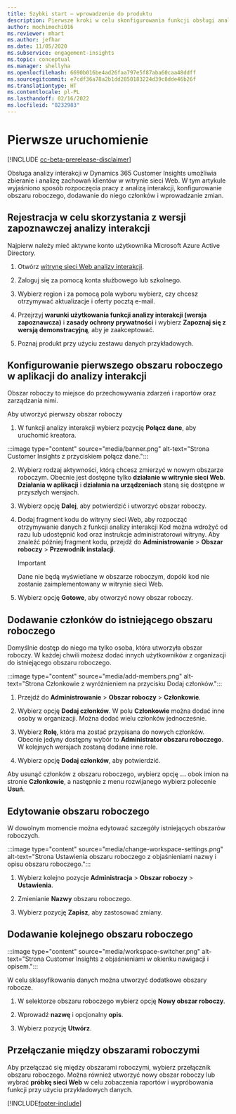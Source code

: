 ```yaml
---
title: Szybki start — wprowadzenie do produktu
description: Pierwsze kroki w celu skonfigurowania funkcji obsługi analizy interakcji.
author: mochimochi016
ms.reviewer: mhart
ms.author: jefhar
ms.date: 11/05/2020
ms.subservice: engagement-insights
ms.topic: conceptual
ms.manager: shellyha
ms.openlocfilehash: 6690b016be4ad26faa797e5f87aba60caa48ddff
ms.sourcegitcommit: e7cdf36a78a2b1dd2850183224d39c8dde46b26f
ms.translationtype: HT
ms.contentlocale: pl-PL
ms.lasthandoff: 02/16/2022
ms.locfileid: "8232983"
---
```

# <a name="first-run-experience"></a>Pierwsze uruchomienie

[!INCLUDE [cc-beta-prerelease-disclaimer](includes/cc-beta-prerelease-disclaimer.md)]

Obsługa analizy interakcji w Dynamics 365 Customer Insights umożliwia zbieranie i analizę zachowań klientów w witrynie sieci Web. W tym artykule wyjaśniono sposób rozpoczęcia pracy z analizą interakcji, konfigurowanie obszaru roboczego, dodawanie do niego członków i wprowadzanie zmian.

## <a name="sign-up-for-a-demo-of-engagement-insights"></a>Rejestracja w celu skorzystania z wersji zapoznawczej analizy interakcji

Najpierw należy mieć aktywne konto użytkownika Microsoft Azure Active Directory. 

1. Otwórz [witrynę sieci Web analizy interakcji](https://home.ci.ai.dynamics.com/app/engagement-insights). 

1. Zaloguj się za pomocą konta służbowego lub szkolnego.

1. Wybierz region i za pomocą pola wyboru wybierz, czy chcesz otrzymywać aktualizacje i oferty pocztą e-mail.

1. Przejrzyj **warunki użytkowania funkcji analizy interakcji (wersja zapoznawcza)** i **zasady ochrony prywatności** i wybierz **Zapoznaj się z wersją demonstracyjną**, aby je zaakceptować.

1. Poznaj produkt przy użyciu zestawu danych przykładowych. 

## <a name="set-up-your-first-workspace-in-engagement-insights"></a>Konfigurowanie pierwszego obszaru roboczego w aplikacji do analizy interakcji

Obszar roboczy to miejsce do przechowywania zdarzeń i raportów oraz zarządzania nimi.

Aby utworzyć pierwszy obszar roboczy

1. W funkcji analizy interakcji wybierz pozycję **Połącz dane**, aby uruchomić kreatora. 

:::image type="content" source="media/banner.png" alt-text="Strona Customer Insights z przyciskiem połącz dane.":::

2. Wybierz rodzaj aktywności, którą chcesz zmierzyć w nowym obszarze roboczym. Obecnie jest dostępne tylko **działanie w witrynie sieci Web**. **Działania w aplikacji** i **działania na urządzeniach** staną się dostępne w przyszłych wersjach.

1. Wybierz opcję **Dalej**, aby potwierdzić i utworzyć obszar roboczy.

1. Dodaj fragment kodu do witryny sieci Web, aby rozpocząć otrzymywanie danych z funkcji analizy interakcji Kod można wdrożyć od razu lub udostępnić kod oraz instrukcje administratorowi witryny. Aby znaleźć później fragment kodu, przejdź do **Administrowanie** > **Obszar roboczy** > **Przewodnik instalacji**.

   > [!IMPORTANT]
   > Dane nie będą wyświetlane w obszarze roboczym, dopóki kod nie zostanie zaimplementowany w witrynie sieci Web.

1. Wybierz opcję **Gotowe**, aby otworzyć nowy obszar roboczy. 

## <a name="add-members-to-an-existing-workspace"></a>Dodawanie członków do istniejącego obszaru roboczego

Domyślnie dostęp do niego ma tylko osoba, która utworzyła obszar roboczy. W każdej chwili możesz dodać innych użytkowników z organizacji do istniejącego obszaru roboczego.

:::image type="content" source="media/add-members.png" alt-text="Strona Członkowie z wyróżnieniem na przycisku Dodaj członków.":::

1. Przejdź do **Administrowanie** > **Obszar roboczy** > **Członkowie**.

2. Wybierz opcję **Dodaj członków**. W polu **Członkowie** można dodać inne osoby w organizacji. Można dodać wielu członków jednocześnie.

3. Wybierz **Rolę**, która ma zostać przypisana do nowych członków. Obecnie jedyny dostępny wybór to **Administrator obszaru roboczego**. W kolejnych wersjach zostaną dodane inne role.

4. Wybierz opcję **Dodaj członków**, aby potwierdzić.

Aby usunąć członków z obszaru roboczego, wybierz opcję **...** obok imion na stronie **Członkowie**, a następnie z menu rozwijanego wybierz polecenie **Usuń**.

## <a name="edit-a-workspace"></a>Edytowanie obszaru roboczego

W dowolnym momencie można edytować szczegóły istniejących obszarów roboczych.

:::image type="content" source="media/change-workspace-settings.png" alt-text="Strona Ustawienia obszaru roboczego z objaśnieniami nazwy i opisu obszaru roboczego.":::

1. Wybierz kolejno pozycje **Administracja** > **Obszar roboczy** > **Ustawienia**.

1. Zmienianie **Nazwy** obszaru roboczego.

1. Wybierz pozycję **Zapisz**, aby zastosować zmiany.

## <a name="add-another-new-workspace"></a>Dodawanie kolejnego obszaru roboczego

:::image type="content" source="media/workspace-switcher.png" alt-text="Strona Customer Insights z objaśnieniami w okienku nawigacji i opisem.":::

W celu sklasyfikowania danych można utworzyć dodatkowe obszary robocze.

1. W selektorze obszaru roboczego wybierz opcję **Nowy obszar roboczy**.

1. Wprowadź **nazwę** i opcjonalny **opis**.

1. Wybierz pozycję **Utwórz**.

## <a name="switch-between-workspaces"></a>Przełączanie między obszarami roboczymi

Aby przełączać się między obszarami roboczymi, wybierz przełącznik obszaru roboczego. Można również utworzyć nowy obszar roboczy lub wybrać **próbkę sieci Web** w celu zobaczenia raportów i wypróbowania funkcji przy użyciu przykładowych danych. 



[!INCLUDE[footer-include](../includes/footer-banner.md)]